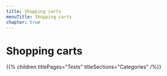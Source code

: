 ```yaml
---
title: Shopping carts
menuTitle: Shopping carts
chapter: true
---
```


# Shopping carts

{{% children titlePages="Tests" titleSections="Categories" /%}}
